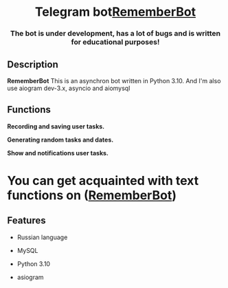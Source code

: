 <h1 align="center">Telegram bot<a href="https://t.me/FirstLeeObot" target="_blank">RememberBot</a> 
<h3 align="center">The bot is under development, has a lot of bugs and is written for educational purposes!</h3>


## Description

**RememberBot** This is an asynchron bot written in Python 3.10. And I'm also use aiogram dev-3.x, asyncio and aiomysql

## Functions

**Recording and saving user tasks.**

**Generating random tasks and dates.**

**Show and notifications user tasks.**

# You can get acquainted with text functions on ([RememberBot](https://t.me/FirstLeeObot))

## Features

* Russian language

* MySQL

* Python 3.10

* asiogram
